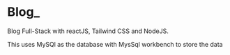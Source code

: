 # Blog_

Blog Full-Stack with reactJS, Tailwind CSS and NodeJS.

This uses MySQl as the database with MysSql workbench to store the data
